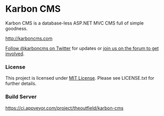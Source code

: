 # Karbon CMS
Karbon CMS is a database-less ASP.NET MVC CMS full of simple goodness.

<http://karboncms.com>

[Follow @karboncms on Twitter](http://twitter.com/karboncms) for updates or [join us on the forum to get involved](https://groups.google.com/forum/#!forum/karboncms).

### License
This project is licensed under [MIT License](http://opensource.org/licenses/mit-license).
Please see LICENSE.txt for further details. 

### Build Server
<https://ci.appveyor.com/project/theoutfield/karbon-cms> 